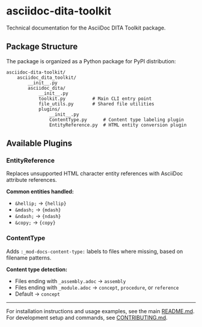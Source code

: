 # asciidoc-dita-toolkit

Technical documentation for the AsciiDoc DITA Toolkit package.

## Package Structure

The package is organized as a Python package for PyPI distribution:

```plaintext
asciidoc-dita-toolkit/
    asciidoc_dita_toolkit/
        __init__.py
        asciidoc_dita/
            __init__.py
            toolkit.py          # Main CLI entry point
            file_utils.py       # Shared file utilities
            plugins/
                __init__.py
                ContentType.py      # Content type labeling plugin
                EntityReference.py  # HTML entity conversion plugin
```

## Available Plugins

### EntityReference

Replaces unsupported HTML character entity references with AsciiDoc attribute references.

**Common entities handled:**

- `&hellip;` → `{hellip}`
- `&mdash;` → `{mdash}`
- `&ndash;` → `{ndash}`
- `&copy;` → `{copy}`

### ContentType

Adds `:_mod-docs-content-type:` labels to files where missing, based on filename patterns.

**Content type detection:**

- Files ending with `_assembly.adoc` → `assembly`
- Files ending with `_module.adoc` → `concept`, `procedure`, or `reference`
- Default → `concept`

---

For installation instructions and usage examples, see the main [README.md](../README.md).  
For development setup and commands, see [CONTRIBUTING.md](CONTRIBUTING.md).
